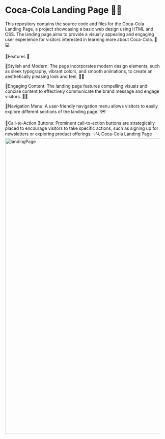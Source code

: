 # Coca-Cola Landing Page 🥤🌐

This repository contains the source code and files for the Coca-Cola Landing Page, a project showcasing a basic web design using HTML and CSS. The landing page aims to provide a visually appealing and engaging user experience for visitors interested in learning more about Coca-Cola. 🎉💻

🌟Features 🚀

🔸Stylish and Modern: The page incorporates modern design elements, such as sleek typography, vibrant colors, and smooth animations, to create an aesthetically pleasing look and feel. 🎨✨

🔸Engaging Content: The landing page features compelling visuals and concise content to effectively communicate the brand message and engage visitors. 📸📝

🔸Navigation Menu: A user-friendly navigation menu allows visitors to easily explore different sections of the landing page. 🗺️

🔸Call-to-Action Buttons: Prominent call-to-action buttons are strategically placed to encourage visitors to take specific actions, such as signing up for newsletters or exploring product offerings. 💡🔍
Coca-Cola Landing Page
<img width="959" alt="landingPage" src="https://github.com/LearnerAnuja/Coco-ColaLandingPage/assets/96904529/ba153374-030c-46ce-8db3-9bfff08b0509">



